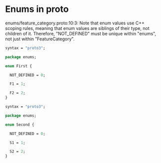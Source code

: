 # Enums in proto

enums/feature_category.proto:10:3: Note that enum values use C++ scoping rules, meaning that enum values are siblings of their type, not children of it.  Therefore, "NOT_DEFINED" must be unique within "enums", not just within "FeatureCategory".

```proto
syntax = "proto3";

package enums;

enum First {

  NOT_DEFINED = 0;

  F1 = 1;

  F2 = 2;
}
```

```proto
syntax = "proto3";

package enums;

enum Second {

  NOT_DEFINED = 0;

  S1 = 1;

  S2 = 2;
}
```